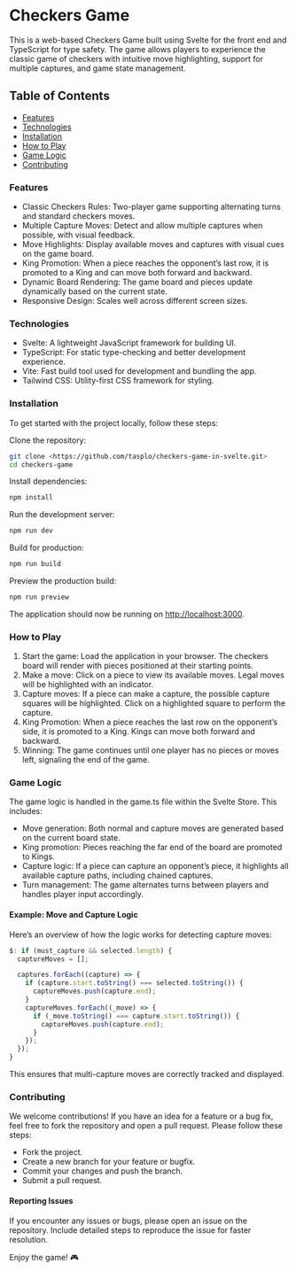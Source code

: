 # Checkers Game

This is a web-based Checkers Game built using Svelte for the front end and TypeScript for type safety. The game allows players to experience the classic game of checkers with intuitive move highlighting, support for multiple captures, and game state management.

## Table of Contents

- [Features](#features)
- [Technologies](#technologies)
- [Installation](#installation)
- [How to Play](#how-to-play)
- [Game Logic](#game-logic)
- [Contributing](#contributing)

### Features

- Classic Checkers Rules: Two-player game supporting alternating turns and standard checkers moves.
- Multiple Capture Moves: Detect and allow multiple captures when possible, with visual feedback.
- Move Highlights: Display available moves and captures with visual cues on the game board.
- King Promotion: When a piece reaches the opponent’s last row, it is promoted to a King and can move both forward and backward.
- Dynamic Board Rendering: The game board and pieces update dynamically based on the current state.
- Responsive Design: Scales well across different screen sizes.

### Technologies

- Svelte: A lightweight JavaScript framework for building UI.
- TypeScript: For static type-checking and better development experience.
- Vite: Fast build tool used for development and bundling the app.
- Tailwind CSS: Utility-first CSS framework for styling.

### Installation

To get started with the project locally, follow these steps:

Clone the repository:

```bash
git clone <https://github.com/tasplo/checkers-game-in-svelte.git>
cd checkers-game
```

Install dependencies:

```bash
npm install
```

Run the development server:

```bash
npm run dev
```

Build for production:

```bash
npm run build
```

Preview the production build:

```bash
npm run preview
```

The application should now be running on <http://localhost:3000>.

### How to Play

1. Start the game: Load the application in your browser. The checkers board will render with pieces positioned at their starting points.
2. Make a move: Click on a piece to view its available moves. Legal moves will be highlighted with an indicator.
3. Capture moves: If a piece can make a capture, the possible capture squares will be highlighted. Click on a highlighted square to perform the capture.
4. King Promotion: When a piece reaches the last row on the opponent’s side, it is promoted to a King. Kings can move both forward and backward.
5. Winning: The game continues until one player has no pieces or moves left, signaling the end of the game.

### Game Logic

The game logic is handled in the game.ts file within the Svelte Store. This includes:

- Move generation: Both normal and capture moves are generated based on the current board state.
- King promotion: Pieces reaching the far end of the board are promoted to Kings.
- Capture logic: If a piece can capture an opponent’s piece, it highlights all available capture paths, including chained captures.
- Turn management: The game alternates turns between players and handles player input accordingly.

#### Example: Move and Capture Logic

Here’s an overview of how the logic works for detecting capture moves:

```typescript
$: if (must_capture && selected.length) {
  captureMoves = [];

  captures.forEach((capture) => {
    if (capture.start.toString() === selected.toString()) {
      captureMoves.push(capture.end);
    }
    captureMoves.forEach((_move) => {
      if (_move.toString() === capture.start.toString()) {
        captureMoves.push(capture.end);
      }
    });
  });
}
```

This ensures that multi-capture moves are correctly tracked and displayed.

### Contributing

We welcome contributions! If you have an idea for a feature or a bug fix, feel free to fork the repository and open a pull request. Please follow these steps:

- Fork the project.
- Create a new branch for your feature or bugfix.
- Commit your changes and push the branch.
- Submit a pull request.

#### Reporting Issues

If you encounter any issues or bugs, please open an issue on the repository. Include detailed steps to reproduce the issue for faster resolution.

Enjoy the game! 🎮
